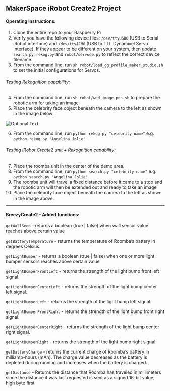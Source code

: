 
## MakerSpace iRobot Create2 Project

#### Operating Instructions:

1. Clone the entire repo to your Raspberry Pi
2. Verify you have the following device files: `/dev/ttyUSB0` (USB to Serial iRobot interface) and `/dev/ttyACM0` (USB to TTL Dynamixel Servo Interface). If they appear to be different on your system, then update `search.py`, `rekog.py` and `robot/servode.py` to reflect the correct device filename.
3. From the command line, run `sh robot/load_gg_profile_maker_studio.sh` to set the initial configurations for Servos.

###### Testing Rekognition capability:
4. From the command line, run `sh robot/wed_image_pos.sh` to prepare the robotic arm for taking an image
5. Place the celebrity face object beneath the camera to the left as shown in the image below:

![Optional Text](../master/image_taking_pos.jpg)

6. From the command line, run `python rekog.py "celebrity name"` e.g. `python rekog.py "Angelina Jolie"`

###### Testing iRobot Create2 unit + Rekognition capability:

7. Place the roomba unit in the center of the demo area.
8. From the command line, run `python search.py "celebrity name"` e.g. `python search.py "Angelina Jolie"`
9. The roomba unit will travel a fixed distance before it came to a stop and the robotic arm will then be extended out and ready to take an image
10. Place the celebrity face object beneath the camera to the left as shown in the image above.

---

#### BreezyCreate2 - Added functions:

`getWallSeen` - returns a boolean (true | false) when wall sensor value reaches above certain value

`getBatteryTemperature` - returns the temperature of Roomba’s battery in degrees Celsius.   

`getLightBumper` - returns a boolean (true | false) when one or more light bumper sensors reaches above certain value

`getLightBumperFrontLeft` - returns the strength of the light bump front left signal.

`getLightBumperCenterLeft` - returns the strength of the light bump center left signal.

`getLightBumperLeft` - returns the strength of the light bump left signal.

`getLightBumperFrontRight` - returns the strength of the light bump front right signal.

`getLightBumperCenterRight` - returns the strength of the light bump center right signal.

`getLightBumperRight` - returns the strength of the light bump right signal.

`getBatteryCharge` - returns the current charge of Roomba’s battery in milliamp-hours (mAh). The charge value decreases as the battery is depleted during running and increases when the battery is charged.

`getDistance` - Returns the distance that Roomba has traveled in millimeters since the distance it was last requested is sent as a signed 16-bit value, high byte first
